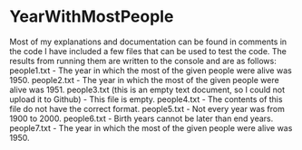 # YearWithMostPeople
Most of my explanations and documentation can be found in comments in the code
I have included a few files that can be used to test the code. The results from running them are written to the console and are as follows:
people1.txt - The year in which the most of the given people were alive was 1950.
people2.txt - The year in which the most of the given people were alive was 1951.
people3.txt (this is an empty text document, so I could not upload it to Github) - This file is empty.
people4.txt - The contents of this file do not have the correct format.
people5.txt - Not every year was from 1900 to 2000.
people6.txt - Birth years cannot be later than end years.
people7.txt - The year in which the most of the given people were alive was 1950.
